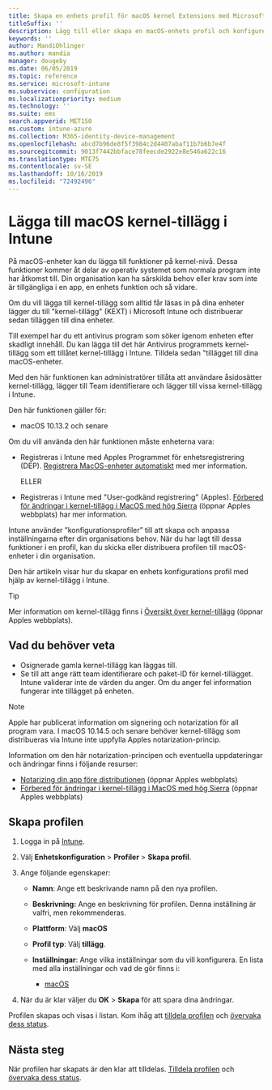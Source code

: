 ```yaml
---
title: Skapa en enhets profil för macOS kernel Extensions med Microsoft Intune-Azure | Microsoft Docs
titleSuffix: ''
description: Lägg till eller skapa en macOS-enhets profil och konfigurera sedan kernel-tillägg så att användare åsidosätter, Lägg till Team-ID och ett paket-och grupp-ID i Microsoft Intune.
keywords: ''
author: MandiOhlinger
ms.author: mandia
manager: dougeby
ms.date: 06/05/2019
ms.topic: reference
ms.service: microsoft-intune
ms.subservice: configuration
ms.localizationpriority: medium
ms.technology: ''
ms.suite: ems
search.appverid: MET150
ms.custom: intune-azure
ms.collection: M365-identity-device-management
ms.openlocfilehash: abcd7b96de8f5f3984c2d4407abaf11b7b6b7e4f
ms.sourcegitcommit: 9013f7442bbface78feecde2922e8e546a622c16
ms.translationtype: MTE75
ms.contentlocale: sv-SE
ms.lasthandoff: 10/16/2019
ms.locfileid: "72492496"
---
```

# <a name="add-macos-kernel-extensions-in-intune"></a>Lägga till macOS kernel-tillägg i Intune

På macOS-enheter kan du lägga till funktioner på kernel-nivå. Dessa funktioner kommer åt delar av operativ systemet som normala program inte har åtkomst till. Din organisation kan ha särskilda behov eller krav som inte är tillgängliga i en app, en enhets funktion och så vidare. 

Om du vill lägga till kernel-tillägg som alltid får läsas in på dina enheter lägger du till "kernel-tillägg" (KEXT) i Microsoft Intune och distribuerar sedan tilläggen till dina enheter.

Till exempel har du ett antivirus program som söker igenom enheten efter skadligt innehåll. Du kan lägga till det här Antivirus programmets kernel-tillägg som ett tillåtet kernel-tillägg i Intune. Tilldela sedan "tillägget till dina macOS-enheter.

Med den här funktionen kan administratörer tillåta att användare åsidosätter kernel-tillägg, lägger till Team identifierare och lägger till vissa kernel-tillägg i Intune.

Den här funktionen gäller för:

- macOS 10.13.2 och senare

Om du vill använda den här funktionen måste enheterna vara:

- Registreras i Intune med Apples Programmet för enhetsregistrering (DEP). [Registrera MacOS-enheter automatiskt](../enrollment/device-enrollment-program-enroll-macos.md) med mer information.

  ELLER

- Registreras i Intune med "User-godkänd registrering" (Apples). [Förbered för ändringar i kernel-tillägg i MacOS med hög Sierra](https://support.apple.com/en-us/HT208019) (öppnar Apples webbplats) har mer information.

Intune använder ”konfigurationsprofiler” till att skapa och anpassa inställningarna efter din organisations behov. När du har lagt till dessa funktioner i en profil, kan du skicka eller distribuera profilen till macOS-enheter i din organisation.

Den här artikeln visar hur du skapar en enhets konfigurations profil med hjälp av kernel-tillägg i Intune.

> [!TIP]
> Mer information om kernel-tillägg finns i [Översikt över kernel-tillägg](https://developer.apple.com/library/archive/documentation/Darwin/Conceptual/KernelProgramming/Extend/Extend.html) (öppnar Apples webbplats).

## <a name="what-you-need-to-know"></a>Vad du behöver veta

- Osignerade gamla kernel-tillägg kan läggas till.
- Se till att ange rätt team identifierare och paket-ID för kernel-tillägget. Intune validerar inte de värden du anger. Om du anger fel information fungerar inte tillägget på enheten.

> [!NOTE]
> Apple har publicerat information om signering och notarization för all program vara. I macOS 10.14.5 och senare behöver kernel-tillägg som distribueras via Intune inte uppfylla Apples notarization-princip.
>
> Information om den här notarization-principen och eventuella uppdateringar och ändringar finns i följande resurser:
>
> - [Notarizing din app före distributionen](https://developer.apple.com/documentation/security/notarizing_your_app_before_distribution) (öppnar Apples webbplats) 
> - [Förbered för ändringar i kernel-tillägg i MacOS med hög Sierra](https://support.apple.com/en-us/HT208019) (öppnar Apples webbplats)

## <a name="create-the-profile"></a>Skapa profilen

1. Logga in på [Intune](https://go.microsoft.com/fwlink/?linkid=2090973).
2. Välj **Enhetskonfiguration** > **Profiler** > **Skapa profil**.
3. Ange följande egenskaper:

    - **Namn**: Ange ett beskrivande namn på den nya profilen.
    - **Beskrivning:** Ange en beskrivning för profilen. Denna inställning är valfri, men rekommenderas.
    - **Plattform**: Välj **macOS**
    - **Profil typ**: Välj **tillägg**.
    - **Inställningar**: Ange vilka inställningar som du vill konfigurera. En lista med alla inställningar och vad de gör finns i:

        - [macOS](kernel-extensions-settings-macos.md)

4. När du är klar väljer du **OK** > **Skapa** för att spara dina ändringar.

Profilen skapas och visas i listan. Kom ihåg att [tilldela profilen](../device-profile-assign.md) och [övervaka dess status](../device-profile-monitor.md).

## <a name="next-steps"></a>Nästa steg

När profilen har skapats är den klar att tilldelas. [Tilldela profilen](../device-profile-assign.md) och [övervaka dess status](../device-profile-monitor.md).
